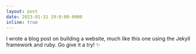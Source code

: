 ```yaml
---
layout: post
date: 2023-01-31 19:0:00-0000
inline: true
---
```


I wrote a blog post on building a website, much like this one using the Jekyll framework and ruby. Go give it a try! :sparkles:
